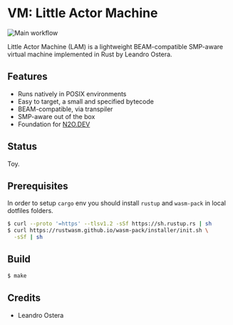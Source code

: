 VM: Little Actor Machine
========================

![Main workflow](https://github.com/synrc/vm/workflows/SYNRC/badge.svg)

Little Actor Machine (LAM) is a lightweight BEAM-compatible SMP-aware
virtual machine implemented in Rust by Leandro Ostera.

Features
--------

* Runs natively in POSIX environments
* Easy to target, a small and specified bytecode
* BEAM-compatible, via transpiler
* SMP-aware out of the box
* Foundation for <a href="https://n2o.dev">N2O.DEV</a>

Status
------

Toy.

Prerequisites
-------------

In order to setup `cargo` env you should install `rustup`
and `wasm-pack` in local dotfiles folders.

```sh
$ curl --proto '=https' --tlsv1.2 -sSf https://sh.rustup.rs | sh
$ curl https://rustwasm.github.io/wasm-pack/installer/init.sh \
  -sSf | sh
```

Build
-----

```sh
$ make
```

Credits
-------

* Leandro Ostera
